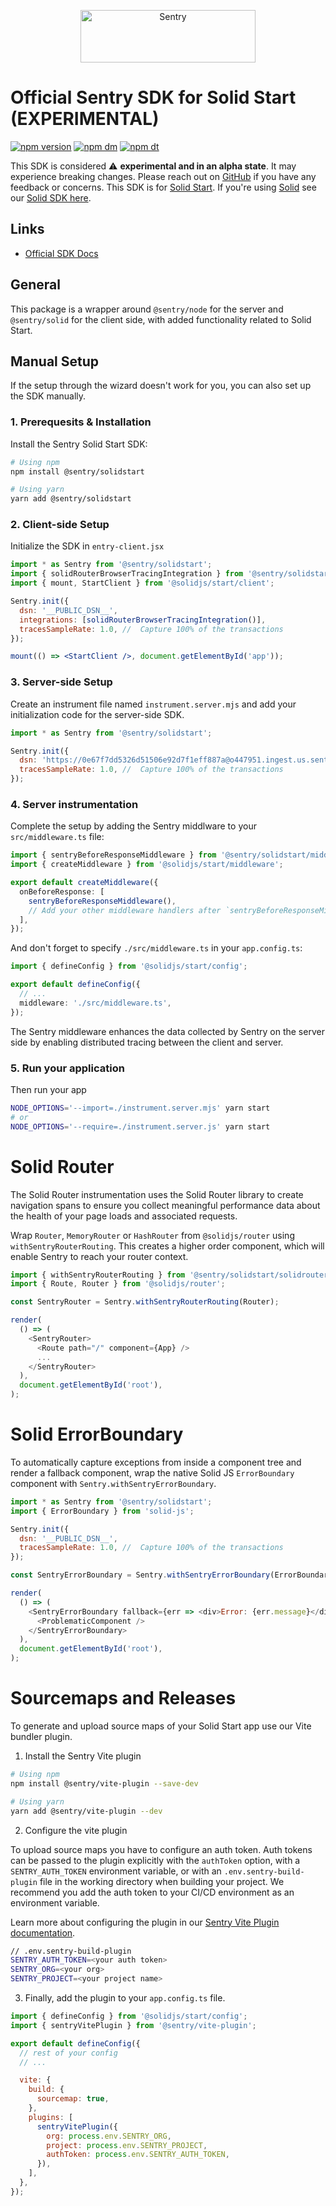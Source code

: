 <p align="center">
  <a href="https://sentry.io/?utm_source=github&utm_medium=logo" target="_blank">
    <img src="https://sentry-brand.storage.googleapis.com/sentry-wordmark-dark-280x84.png" alt="Sentry" width="280" height="84">
  </a>
</p>

# Official Sentry SDK for Solid Start (EXPERIMENTAL)

[![npm version](https://img.shields.io/npm/v/@sentry/solidstart.svg)](https://www.npmjs.com/package/@sentry/solidstart)
[![npm dm](https://img.shields.io/npm/dm/@sentry/solidstart.svg)](https://www.npmjs.com/package/@sentry/solidstart)
[![npm dt](https://img.shields.io/npm/dt/@sentry/solidstart.svg)](https://www.npmjs.com/package/@sentry/solidstart)

This SDK is considered ⚠️ **experimental and in an alpha state**. It may experience breaking changes. Please reach out
on [GitHub](https://github.com/getsentry/sentry-javascript/issues/new/choose) if you have any feedback or concerns. This
SDK is for [Solid Start](https://start.solidjs.com/). If you're using [Solid](https://www.solidjs.com/) see our
[Solid SDK here](https://github.com/getsentry/sentry-javascript/tree/develop/packages/solid).

## Links

- [Official SDK Docs](https://docs.sentry.io/platforms/javascript/guides/solidstart/)

## General

This package is a wrapper around `@sentry/node` for the server and `@sentry/solid` for the client side, with added
functionality related to Solid Start.

## Manual Setup

If the setup through the wizard doesn't work for you, you can also set up the SDK manually.

### 1. Prerequesits & Installation

Install the Sentry Solid Start SDK:

```bash
# Using npm
npm install @sentry/solidstart

# Using yarn
yarn add @sentry/solidstart
```

### 2. Client-side Setup

Initialize the SDK in `entry-client.jsx`

```jsx
import * as Sentry from '@sentry/solidstart';
import { solidRouterBrowserTracingIntegration } from '@sentry/solidstart/solidrouter';
import { mount, StartClient } from '@solidjs/start/client';

Sentry.init({
  dsn: '__PUBLIC_DSN__',
  integrations: [solidRouterBrowserTracingIntegration()],
  tracesSampleRate: 1.0, //  Capture 100% of the transactions
});

mount(() => <StartClient />, document.getElementById('app'));
```

### 3. Server-side Setup

Create an instrument file named `instrument.server.mjs` and add your initialization code for the server-side SDK.

```javascript
import * as Sentry from '@sentry/solidstart';

Sentry.init({
  dsn: 'https://0e67f7dd5326d51506e92d7f1eff887a@o447951.ingest.us.sentry.io/4507459091824640',
  tracesSampleRate: 1.0, //  Capture 100% of the transactions
});
```

### 4. Server instrumentation

Complete the setup by adding the Sentry middlware to your `src/middleware.ts` file:

```typescript
import { sentryBeforeResponseMiddleware } from '@sentry/solidstart/middleware';
import { createMiddleware } from '@solidjs/start/middleware';

export default createMiddleware({
  onBeforeResponse: [
    sentryBeforeResponseMiddleware(),
    // Add your other middleware handlers after `sentryBeforeResponseMiddleware`
  ],
});
```

And don't forget to specify `./src/middleware.ts` in your `app.config.ts`:

```typescript
import { defineConfig } from '@solidjs/start/config';

export default defineConfig({
  // ...
  middleware: './src/middleware.ts',
});
```

The Sentry middleware enhances the data collected by Sentry on the server side by enabling distributed tracing between
the client and server.

### 5. Run your application

Then run your app

```bash
NODE_OPTIONS='--import=./instrument.server.mjs' yarn start
# or
NODE_OPTIONS='--require=./instrument.server.js' yarn start
```

# Solid Router

The Solid Router instrumentation uses the Solid Router library to create navigation spans to ensure you collect
meaningful performance data about the health of your page loads and associated requests.

Wrap `Router`, `MemoryRouter` or `HashRouter` from `@solidjs/router` using `withSentryRouterRouting`. This creates a
higher order component, which will enable Sentry to reach your router context.

```js
import { withSentryRouterRouting } from '@sentry/solidstart/solidrouter';
import { Route, Router } from '@solidjs/router';

const SentryRouter = Sentry.withSentryRouterRouting(Router);

render(
  () => (
    <SentryRouter>
      <Route path="/" component={App} />
      ...
    </SentryRouter>
  ),
  document.getElementById('root'),
);
```

# Solid ErrorBoundary

To automatically capture exceptions from inside a component tree and render a fallback component, wrap the native Solid
JS `ErrorBoundary` component with `Sentry.withSentryErrorBoundary`.

```js
import * as Sentry from '@sentry/solidstart';
import { ErrorBoundary } from 'solid-js';

Sentry.init({
  dsn: '__PUBLIC_DSN__',
  tracesSampleRate: 1.0, //  Capture 100% of the transactions
});

const SentryErrorBoundary = Sentry.withSentryErrorBoundary(ErrorBoundary);

render(
  () => (
    <SentryErrorBoundary fallback={err => <div>Error: {err.message}</div>}>
      <ProblematicComponent />
    </SentryErrorBoundary>
  ),
  document.getElementById('root'),
);
```

# Sourcemaps and Releases

To generate and upload source maps of your Solid Start app use our Vite bundler plugin.

1. Install the Sentry Vite plugin

```bash
# Using npm
npm install @sentry/vite-plugin --save-dev

# Using yarn
yarn add @sentry/vite-plugin --dev
```

2. Configure the vite plugin

To upload source maps you have to configure an auth token. Auth tokens can be passed to the plugin explicitly with the
`authToken` option, with a `SENTRY_AUTH_TOKEN` environment variable, or with an `.env.sentry-build-plugin` file in the
working directory when building your project. We recommend you add the auth token to your CI/CD environment as an
environment variable.

Learn more about configuring the plugin in our
[Sentry Vite Plugin documentation](https://www.npmjs.com/package/@sentry/vite-plugin).

```bash
// .env.sentry-build-plugin
SENTRY_AUTH_TOKEN=<your auth token>
SENTRY_ORG=<your org>
SENTRY_PROJECT=<your project name>
```

3. Finally, add the plugin to your `app.config.ts` file.

```javascript
import { defineConfig } from '@solidjs/start/config';
import { sentryVitePlugin } from '@sentry/vite-plugin';

export default defineConfig({
  // rest of your config
  // ...

  vite: {
    build: {
      sourcemap: true,
    },
    plugins: [
      sentryVitePlugin({
        org: process.env.SENTRY_ORG,
        project: process.env.SENTRY_PROJECT,
        authToken: process.env.SENTRY_AUTH_TOKEN,
      }),
    ],
  },
});
```
